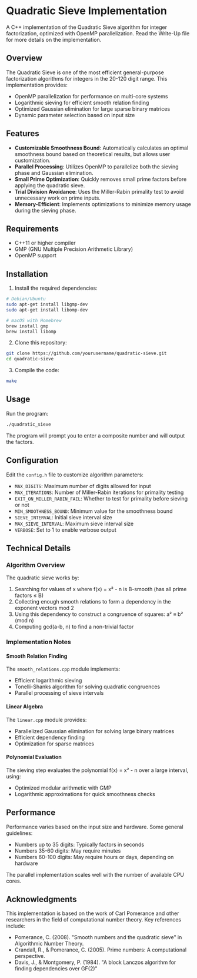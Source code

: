 # Quadratic Sieve Implementation

A C++ implementation of the Quadratic Sieve algorithm for integer factorization, optimized with OpenMP parallelization. Read the Write-Up file for more details on the implementation.

## Overview

The Quadratic Sieve is one of the most efficient general-purpose factorization algorithms for integers in the 20-120 digit range. This implementation provides:

- OpenMP parallelization for performance on multi-core systems
- Logarithmic sieving for efficient smooth relation finding
- Optimized Gaussian elimination for large sparse binary matrices
- Dynamic parameter selection based on input size

## Features

- **Customizable Smoothness Bound**: Automatically calculates an optimal smoothness bound based on theoretical results, but allows user customization.
- **Parallel Processing**: Utilizes OpenMP to parallelize both the sieving phase and Gaussian elimination.
- **Small Prime Optimization**: Quickly removes small prime factors before applying the quadratic sieve.
- **Trial Division Avoidance**: Uses the Miller-Rabin primality test to avoid unnecessary work on prime inputs.
- **Memory-Efficient**: Implements optimizations to minimize memory usage during the sieving phase.

## Requirements

- C++11 or higher compiler
- GMP (GNU Multiple Precision Arithmetic Library)
- OpenMP support

## Installation

1. Install the required dependencies:

```bash
# Debian/Ubuntu
sudo apt-get install libgmp-dev
sudo apt-get install libomp-dev

# macOS with Homebrew
brew install gmp
brew install libomp
```

2. Clone this repository:

```bash
git clone https://github.com/yourusername/quadratic-sieve.git
cd quadratic-sieve
```

3. Compile the code:

```bash
make
```

## Usage

Run the program:

```bash
./quadratic_sieve
```

The program will prompt you to enter a composite number and will output the factors.

## Configuration

Edit the `config.h` file to customize algorithm parameters:

- `MAX_DIGITS`: Maximum number of digits allowed for input
- `MAX_ITERATIONS`: Number of Miller-Rabin iterations for primality testing
- `EXIT_ON_MILLER_RABIN_FAIL`: Whether to test for primality before sieving or not
- `MIN_SMOOTHNESS_BOUND`: Minimum value for the smoothness bound
- `SIEVE_INTERVAL`: Initial sieve interval size
- `MAX_SIEVE_INTERVAL`: Maximum sieve interval size
- `VERBOSE`: Set to 1 to enable verbose output

## Technical Details

### Algorithm Overview

The quadratic sieve works by:

1. Searching for values of x where f(x) = x² - n is B-smooth (has all prime factors ≤ B)
2. Collecting enough smooth relations to form a dependency in the exponent vectors mod 2
3. Using this dependency to construct a congruence of squares: a² ≡ b² (mod n)
4. Computing gcd(a-b, n) to find a non-trivial factor

### Implementation Notes

#### Smooth Relation Finding

The `smooth_relations.cpp` module implements:

- Efficient logarithmic sieving
- Tonelli-Shanks algorithm for solving quadratic congruences
- Parallel processing of sieve intervals

#### Linear Algebra

The `linear.cpp` module provides:

- Parallelized Gaussian elimination for solving large binary matrices
- Efficient dependency finding
- Optimization for sparse matrices

#### Polynomial Evaluation

The sieving step evaluates the polynomial f(x) = x² - n over a large interval, using:

- Optimized modular arithmetic with GMP
- Logarithmic approximations for quick smoothness checks

## Performance

Performance varies based on the input size and hardware. Some general guidelines:

- Numbers up to 35 digits: Typically factors in seconds
- Numbers 35-60 digits: May require minutes
- Numbers 60-100 digits: May require hours or days, depending on hardware

The parallel implementation scales well with the number of available CPU cores.

## Acknowledgments

This implementation is based on the work of Carl Pomerance and other researchers in the field of computational number theory. Key references include:

- Pomerance, C. (2008). "Smooth numbers and the quadratic sieve" in Algorithmic Number Theory.
- Crandall, R., & Pomerance, C. (2005). Prime numbers: A computational perspective.
- Davis, J., & Montgomery, P. (1984). "A block Lanczos algorithm for finding dependencies over GF(2)"
